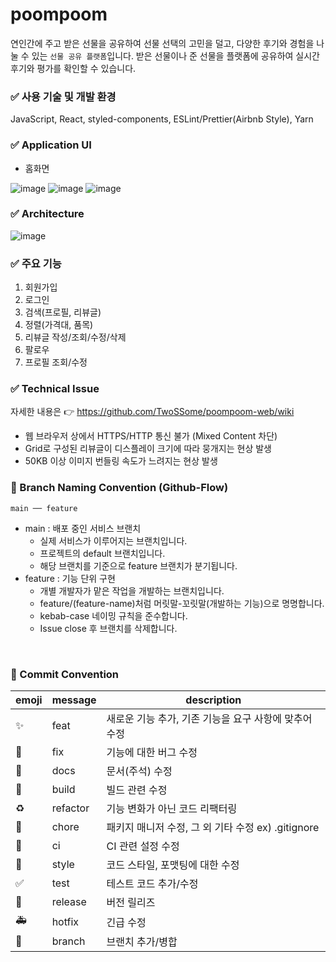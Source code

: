 # poompoom

연인간에 주고 받은 선물을 공유하여 선물 선택의 고민을 덜고, 다양한 후기와 경험을 나눌 수 있는 `선물 공유 플랫폼`입니다.
받은 선물이나 준 선물을 플랫폼에 공유하여 실시간 후기와 평가를 확인할 수 있습니다.

### ✅ 사용 기술 및 개발 환경

JavaScript, React, styled-components, ESLint/Prettier(Airbnb Style), Yarn

### ✅ Application UI

- 홈화면

![image](https://github.com/user-attachments/assets/029d1bc2-ca48-4e37-9c5c-094fdec62103)
![image](https://github.com/user-attachments/assets/4b7a1e54-46bf-490d-aa71-f7464cdb7cff)
![image](https://github.com/user-attachments/assets/aa06d538-9b0b-4707-8413-601cabb85aae)

### ✅ Architecture
![image](https://github.com/user-attachments/assets/813ed4eb-4b4f-4340-9db1-91edf7e38fea)

### ✅ 주요 기능

1. 회원가입
2. 로그인
3. 검색(프로필, 리뷰글)
4. 정렬(가격대, 품목)
5. 리뷰글 작성/조회/수정/삭제
6. 팔로우
7. 프로필 조회/수정

### ✅ Technical Issue

자세한 내용은 👉 https://github.com/TwoSSome/poompoom-web/wiki
- 웹 브라우저 상에서 HTTPS/HTTP 통신 불가 (Mixed Content 차단)
- Grid로 구성된 리뷰글이 디스플레이 크기에 따라 뭉개지는 현상 발생
- 50KB 이상 이미지 번들링 속도가 느려지는 현상 발생

### 📌 Branch Naming Convention (Github-Flow)

```
main ── feature
```

- main : 배포 중인 서비스 브랜치
  - 실제 서비스가 이루어지는 브랜치입니다.
  - 프로젝트의 default 브랜치입니다.
  - 해당 브랜치를 기준으로 feature 브랜치가 분기됩니다.
- feature : 기능 단위 구현
  - 개별 개발자가 맡은 작업을 개발하는 브랜치입니다.
  - feature/(feature-name)처럼 머릿말-꼬릿말(개발하는 기능)으로 명명합니다.
  - kebab-case 네이밍 규칙을 준수합니다.
  - Issue close 후 브랜치를 삭제합니다.

<br/>

### 📌 Commit Convention

| emoji                       | message  | description                                           |
| --------------------------- | -------- | ----------------------------------------------------- |
| :sparkles:                  | feat     | 새로운 기능 추가, 기존 기능을 요구 사항에 맞추어 수정 |
| :bug:                       | fix      | 기능에 대한 버그 수정                                 |
| :closed_book:               | docs     | 문서(주석) 수정                                       |
| :green_heart:               | build    | 빌드 관련 수정                                        |
| :recycle:                   | refactor | 기능 변화가 아닌 코드 리팩터링                        |
| :pushpin:                   | chore    | 패키지 매니저 수정, 그 외 기타 수정 ex) .gitignore    |
| :construction_worker:       | ci       | CI 관련 설정 수정                                     |
| :art:                       | style    | 코드 스타일, 포맷팅에 대한 수정                       |
| :white_check_mark:          | test     | 테스트 코드 추가/수정                                 |
| :bookmark:                  | release  | 버전 릴리즈                                           |
| :ambulance:                 | hotfix   | 긴급 수정                                             |
| :twisted_rightwards_arrows: | branch   | 브랜치 추가/병합                                      |
